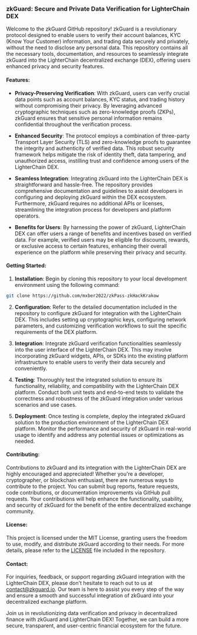 ### zkGuard: Secure and Private Data Verification for LighterChain DEX

Welcome to the zkGuard GitHub repository! zkGuard is a revolutionary protocol designed to enable users to verify their account balances, KYC (Know Your Customer) information, and trading data securely and privately, without the need to disclose any personal data. This repository contains all the necessary tools, documentation, and resources to seamlessly integrate zkGuard into the LighterChain decentralized exchange (DEX), offering users enhanced privacy and security features.

#### Features:

- **Privacy-Preserving Verification**: With zkGuard, users can verify crucial data points such as account balances, KYC status, and trading history without compromising their privacy. By leveraging advanced cryptographic techniques such as zero-knowledge proofs (ZKPs), zkGuard ensures that sensitive personal information remains confidential throughout the verification process.

- **Enhanced Security**: The protocol employs a combination of three-party Transport Layer Security (TLS) and zero-knowledge proofs to guarantee the integrity and authenticity of verified data. This robust security framework helps mitigate the risk of identity theft, data tampering, and unauthorized access, instilling trust and confidence among users of the LighterChain DEX.

- **Seamless Integration**: Integrating zkGuard into the LighterChain DEX is straightforward and hassle-free. The repository provides comprehensive documentation and guidelines to assist developers in configuring and deploying zkGuard within the DEX ecosystem. Furthermore, zkGuard requires no additional APIs or licenses, streamlining the integration process for developers and platform operators.

- **Benefits for Users**: By harnessing the power of zkGuard, LighterChain DEX can offer users a range of benefits and incentives based on verified data. For example, verified users may be eligible for discounts, rewards, or exclusive access to certain features, enhancing their overall experience on the platform while preserving their privacy and security.

#### Getting Started:

1. **Installation**: Begin by cloning this repository to your local development environment using the following command:

```bash
git clone https://github.com/mxber2022/zkPass-zkHackKrakow
```

2. **Configuration**: Refer to the detailed documentation included in the repository to configure zkGuard for integration with the LighterChain DEX. This includes setting up cryptographic keys, configuring network parameters, and customizing verification workflows to suit the specific requirements of the DEX platform.

3. **Integration**: Integrate zkGuard verification functionalities seamlessly into the user interface of the LighterChain DEX. This may involve incorporating zkGuard widgets, APIs, or SDKs into the existing platform infrastructure to enable users to verify their data securely and conveniently.

4. **Testing**: Thoroughly test the integrated solution to ensure its functionality, reliability, and compatibility with the LighterChain DEX platform. Conduct both unit tests and end-to-end tests to validate the correctness and robustness of the zkGuard integration under various scenarios and use cases.

5. **Deployment**: Once testing is complete, deploy the integrated zkGuard solution to the production environment of the LighterChain DEX platform. Monitor the performance and security of zkGuard in real-world usage to identify and address any potential issues or optimizations as needed.

#### Contributing:

Contributions to zkGuard and its integration with the LighterChain DEX are highly encouraged and appreciated! Whether you're a developer, cryptographer, or blockchain enthusiast, there are numerous ways to contribute to the project. You can submit bug reports, feature requests, code contributions, or documentation improvements via GitHub pull requests. Your contributions will help enhance the functionality, usability, and security of zkGuard for the benefit of the entire decentralized exchange community.

#### License:

This project is licensed under the MIT License, granting users the freedom to use, modify, and distribute zkGuard according to their needs. For more details, please refer to the [LICENSE](LICENSE) file included in the repository.

#### Contact:

For inquiries, feedback, or support regarding zkGuard integration with the LighterChain DEX, please don't hesitate to reach out to us at [contact@zkguard.io](mailto:contact@zkguard.io). Our team is here to assist you every step of the way and ensure a smooth and successful integration of zkGuard into your decentralized exchange platform.

Join us in revolutionizing data verification and privacy in decentralized finance with zkGuard and LighterChain DEX! Together, we can build a more secure, transparent, and user-centric financial ecosystem for the future.